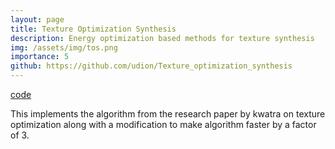 ```yaml
---
layout: page
title: Texture Optimization Synthesis
description: Energy optimization based methods for texture synthesis
img: /assets/img/tos.png
importance: 5
github: https://github.com/udion/Texture_optimization_synthesis
---
```


[code](https://github.com/udion/Texture_optimization_synthesis)

This implements the algorithm from the research paper by kwatra on texture optimization along with a modification to make algorithm faster by a factor of 3.